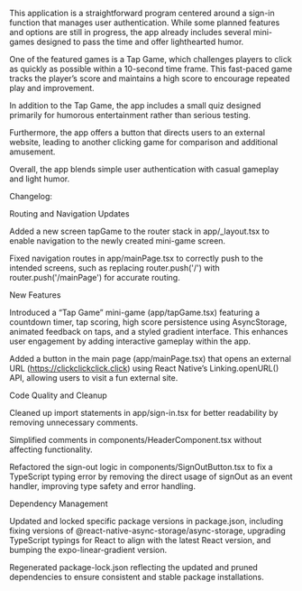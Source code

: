 This application is a straightforward program centered around a sign-in function that manages user authentication. While some planned features and options are still in progress, the app already includes several mini-games designed to pass the time and offer lighthearted humor.

One of the featured games is a Tap Game, which challenges players to click as quickly as possible within a 10-second time frame. This fast-paced game tracks the player’s score and maintains a high score to encourage repeated play and improvement.

In addition to the Tap Game, the app includes a small quiz designed primarily for humorous entertainment rather than serious testing.

Furthermore, the app offers a button that directs users to an external website, leading to another clicking game for comparison and additional amusement.

Overall, the app blends simple user authentication with casual gameplay and light humor.

Changelog:

Routing and Navigation Updates

Added a new screen tapGame to the router stack in app/_layout.tsx to enable navigation to the newly created mini-game screen.

Fixed navigation routes in app/mainPage.tsx to correctly push to the intended screens, such as replacing router.push('/') with router.push('/mainPage') for accurate routing.

New Features

Introduced a “Tap Game” mini-game (app/tapGame.tsx) featuring a countdown timer, tap scoring, high score persistence using AsyncStorage, animated feedback on taps, and a styled gradient interface. This enhances user engagement by adding interactive gameplay within the app.

Added a button in the main page (app/mainPage.tsx) that opens an external URL (https://clickclickclick.click) using React Native’s Linking.openURL() API, allowing users to visit a fun external site.

Code Quality and Cleanup

Cleaned up import statements in app/sign-in.tsx for better readability by removing unnecessary comments.

Simplified comments in components/HeaderComponent.tsx without affecting functionality.

Refactored the sign-out logic in components/SignOutButton.tsx to fix a TypeScript typing error by removing the direct usage of signOut as an event handler, improving type safety and error handling.

Dependency Management

Updated and locked specific package versions in package.json, including fixing versions of @react-native-async-storage/async-storage, upgrading TypeScript typings for React to align with the latest React version, and bumping the expo-linear-gradient version.

Regenerated package-lock.json reflecting the updated and pruned dependencies to ensure consistent and stable package installations.
